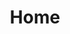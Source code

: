 ---
layout: layouts/home.njk
title: Home
stylesheets: ['/css/styles.css']
scripts: ['/js/scripts.js']
meta_title: Home
# HERO SECTION
hero:
  image:
    src: img/hero-image.jpg
    alt: Photo by Reuben Mcfeeters on Unsplash
  title: curious cephalopod
  subhead: '[kyoor-ee-uhs sef-uh-luh-pod]'
  content: A graphic designer who has an interest in highlighting the stories behind people's brands has heightened and create logos that embraces the personality.
  blurb: example:<strong>me</strong>
# CONTACT SECTION
contact:
  title: Looking for a curious cephalopod?
  blurb: contact me |
---